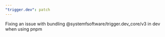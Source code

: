 ```yaml
---
"trigger.dev": patch
---
```


Fixing an issue with bundling @systemfsoftware/trigger.dev_core/v3 in dev when using pnpm
